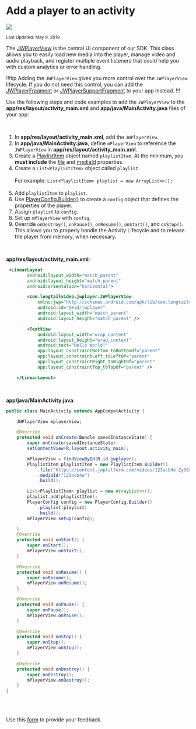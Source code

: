 # Add a player to an activity

<img src="https://img.shields.io/badge/SDK-Android%20v3-0AAC29.svg?logo=android">

<sup>Last Updated: May 9, 2019</sup>

The <a href="https://developer.jwplayer.com/sdk/android/reference/index.html?com/longtailvideo/jwplayer/JWPlayerView.html" target="_blank">JWPlayerView</a> is the central UI component of our SDK. This class allows you to easily load new media into the player, manage video and audio playback, and register multiple event listeners that could help you with custom analytics or error handling.

!!!tip
Adding the `JWPlayerView` gives you more control over the `JWPlayerView` lifecycle. If you do not need this control, you can add the [JWPlayerFragment](https://developer.jwplayer.com/sdk/android/reference/index.html?com/longtailvideo/jwplayer/JWPlayerFragment.html) or [JWPlayerSupportFragment](https://developer.jwplayer.com/sdk/android/reference/index.html?com/longtailvideo/jwplayer/JWPlayerSupportFragment.html) to your app instead.
!!!

Use the following steps and code examples to add the `JWPlayerView` to the **app/res/layout/activity_main.xml** and **app/java/MainActivity.java** files of your app:

<br/>

1. In **app/res/layout/activity_main.xml**, add the `JWPlayerView`.
2. In **app/java/MainActivity.java**, define `mPlayerView` to reference the `JWPlayerView` in **app/res/layout/activity_main.xml**.
3. Create a <a href="https://developer.jwplayer.com/sdk/android/reference/index.html?com/longtailvideo/jwplayer/media/playlists/PlaylistItem.html" target="_blank">PlaylistItem</a> object named `playlistItem`. At the minimum, you **must include** the <a href="https://developer.jwplayer.com/sdk/android/reference/com/longtailvideo/jwplayer/media/playlists/PlaylistItem.Builder.html#file-java.lang.String-" target="_blank">file</a> and <a href="https://developer.jwplayer.com/sdk/android/reference/com/longtailvideo/jwplayer/media/playlists/PlaylistItem.Builder.html#mediaId-java.lang.String-" target="_blank">mediaId</a> properties.
4. Create a `List<PlaylistItem>` object called `playlist`. <br/><br/>For example: `List<PlaylistItem> playlist = new ArrayList<>();`<br/><br/>
5. Add `playlistItem` to `playlist`.
6. Use <a href="https://developer.jwplayer.com/sdk/android/reference/index.html?com/longtailvideo/jwplayer/configuration/PlayerConfig.Builder.html" target="_blank">PlayerConfig.Builder()</a> to create a `config` object that defines the properties of the player.
7. Assign `playlist` to `config`.
8. Set up `mPlayerView` with `config`.
9. Override `onDestroy()`, `onPause()`, `onResume()`, `onStart()`, and `onStop()`. This allows you to properly handle the Activity Lifecycle and to release the player from memory, when necessary.

<br/>

**app/res/layout/activity_main.xml**:

```xml
 <LinearLayout
        android:layout_width="match_parent"
        android:layout_height="match_parent"
        android:orientation="horizontal">

        <com.longtailvideo.jwplayer.JWPlayerView
            xmlns:jwp="http://schemas.android.com/apk/lib/com.longtailvideo.jwplayer"
            android:id="@+id/jwplayer"
            android:layout_width="match_parent"
            android:layout_height="match_parent" />

        <TextView
            android:layout_width="wrap_content"
            android:layout_height="wrap_content"
            android:text="Hello World!"
            app:layout_constraintBottom_toBottomOf="parent"
            app:layout_constraintLeft_toLeftOf="parent"
            app:layout_constraintRight_toRightOf="parent"
            app:layout_constraintTop_toTopOf="parent" />

    </LinearLayout>
```

<br/>

**app/java/MainActivity.java**:

```java
public class MainActivity extends AppCompatActivity {

    JWPlayerView mplayerView;

    @Override
    protected void onCreate(Bundle savedInstanceState) {
        super.onCreate(savedInstanceState);
        setContentView(R.layout.activity_main);

        mPlayerView = findViewById(R.id.jwplayer);
        PlaylistItem playlistItem = new PlaylistItem.Builder()
            .file("https://content.jwplatform.com/videos/123acb4e-Zy98xW76.mp4")
            .mediaId("123acb4e")
            .build();

        List<PlaylistItem> playlist = new ArrayList<>();
        playlist.add(playlistItem);
        PlayerConfig config = new PlayerConfig.Builder()
            .playlist(playlist)
            .build();
        mPlayerView.setup(config);

    }
    @Override
    protected void onStart() {
        super.onStart();
        mPlayerView.onStart();
    }

    @Override
    protected void onResume() {
        super.onResume();
        mPlayerView.onResume();
    }

    @Override
    protected void onPause() {
        super.onPause();
        mPlayerView.onPause();
    }

    @Override
    protected void onStop() {
        super.onStop();
        mPlayerView.onStop();
    }

    @Override
    protected void onDestroy() {
        super.onDestroy();
        mPlayerView.onDestroy();
    }
}
```

<br/><br/>
<div id="wufoo-mff60sc1xnn4cu">
Use this <a href="https://jwplayerdocs.wufoo.com/forms/mff60sc1xnn4cu">form</a> to provide your feedback.
</div>
<script type="text/javascript">var mff60sc1xnn4cu;(function(d, t) {
var s = d.createElement(t), options = {
'userName':'jwplayerdocs',
'formHash':'mff60sc1xnn4cu',
'autoResize':true,
'height':'288',
'async':true,
'host':'wufoo.com',
'header':'show',
'ssl':true,
'defaultValues': 'field118=' + location.pathname};
s.src = ('https:' == d.location.protocol ? 'https://' : 'http://') + 'www.wufoo.com/scripts/embed/form.js';
s.onload = s.onreadystatechange = function() {
var rs = this.readyState; if (rs) if (rs != 'complete') if (rs != 'loaded') return;
try { mff60sc1xnn4cu = new WufooForm();mff60sc1xnn4cu.initialize(options);mff60sc1xnn4cu.display(); } catch (e) {}};
var scr = d.getElementsByTagName(t)[0], par = scr.parentNode; par.insertBefore(s, scr);
})(document, 'script');</script>